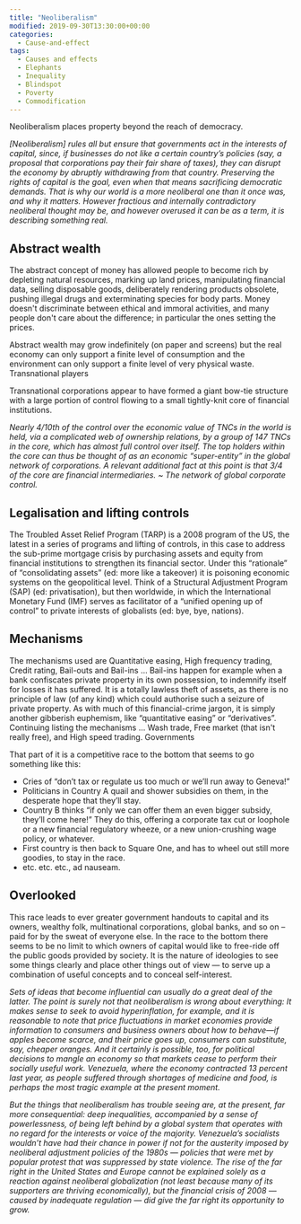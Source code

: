 ```yaml
---
title: "Neoliberalism"
modified: 2019-09-30T13:30:00+00:00
categories:
  - Cause-and-effect
tags:
  - Causes and effects
  - Elephants
  - Inequality
  - Blindspot
  - Poverty
  - Commodification
---
```


Neoliberalism places property beyond the reach of democracy.

_[Neoliberalism] rules all but ensure that governments act in the interests of capital, since, if businesses do not like a certain country’s policies (say, a proposal that corporations pay their fair share of taxes), they can disrupt the economy by abruptly withdrawing from that country. Preserving the rights of capital is the goal, even when that means sacrificing democratic demands. That is why our world is a more neoliberal one than it once was, and why it matters. However fractious and internally contradictory neoliberal thought may be, and however overused it can be as a term, it is describing something real._

## Abstract wealth

The abstract concept of money has allowed people to become rich by depleting natural resources, marking up land prices, manipulating financial data, selling disposable goods, deliberately rendering products obsolete, pushing illegal drugs and exterminating species for body parts. Money doesn't discriminate between ethical and immoral activities, and many people don't care about the difference; in particular the ones setting the prices.

Abstract wealth may grow indefinitely (on paper and screens) but the real economy can only support a finite level of consumption and the environment can only support a finite level of very physical waste.
Transnational players

Transnational corporations appear to have formed a giant bow-tie structure with a large portion of control flowing to a small tightly-knit core of financial institutions.

_Nearly 4/10th of the control over the economic value of TNCs in the world is held, via a complicated web of ownership relations, by a group of 147 TNCs in the core, which has almost full control over itself. The top holders within the core can thus be thought of as an economic “super-entity” in the global network of corporations. A relevant additional fact at this point is that 3/4 of the core are financial intermediaries. ~ The network of global corporate control._

## Legalisation and lifting controls

The Troubled Asset Relief Program (TARP) is a 2008 program of the US, the latest in a series of programs and lifting of controls, in this case to address the sub-prime mortgage crisis by purchasing assets and equity from financial institutions to strengthen its financial sector. Under this “rationale” of “consolidating assets” (ed: more like a takeover) it is poisoning economic systems on the geopolitical level. Think of a Structural Adjustment Program (SAP) (ed: privatisation), but then worldwide, in which the International Monetary Fund (IMF) serves as facilitator of a “unified opening up of control” to private interests of globalists (ed: bye, bye, nations).

## Mechanisms

The mechanisms used are Quantitative easing, High frequency trading, Credit rating, Bail-outs and Bail-ins … Bail-ins happen for example when a bank confiscates private property in its own possession, to indemnify itself for losses it has suffered. It is a totally lawless theft of assets, as there is no principle of law (of any kind) which could authorise such a seizure of private property. As with much of this financial-crime jargon, it is simply another gibberish euphemism, like “quantitative easing” or “derivatives”. Continuing listing the mechanisms … Wash trade, Free market (that isn't really free), and High speed trading.
Governments

That part of it is a competitive race to the bottom that seems to go something like this:

* Cries of “don’t tax or regulate us too much or we’ll run away to Geneva!”
* Politicians in Country A quail and shower subsidies on them, in the desperate hope that they’ll stay.
* Country B thinks “if only we can offer them an even bigger subsidy, they’ll come here!” They do this, offering a corporate tax cut or loophole or a new financial regulatory wheeze, or a new union-crushing wage policy, or whatever.
* First country is then back to Square One, and has to wheel out still more goodies, to stay in the race.
* etc. etc. etc., ad nauseam.

## Overlooked

This race leads to ever greater government handouts to capital and its owners, wealthy folk, multinational corporations, global banks, and so on – paid for by the sweat of everyone else. In the race to the bottom there seems to be no limit to which owners of capital would like to free-ride off the public goods provided by society. It is the nature of ideologies to see some things clearly and place other things out of view — to serve up a combination of useful concepts and to conceal self-interest.

_Sets of ideas that become influential can usually do a great deal of the latter. The point is surely not that neoliberalism is wrong about everything: It makes sense to seek to avoid hyperinflation, for example, and it is reasonable to note that price fluctuations in market economies provide information to consumers and business owners about how to behave—if apples become scarce, and their price goes up, consumers can substitute, say, cheaper oranges. And it certainly is possible, too, for political decisions to mangle an economy so that markets cease to perform their socially useful work. Venezuela, where the economy contracted 13 percent last year, as people suffered through shortages of medicine and food, is perhaps the most tragic example at the present moment._

_But the things that neoliberalism has trouble seeing are, at the present, far more consequential: deep inequalities, accompanied by a sense of powerlessness, of being left behind by a global system that operates with no regard for the interests or voice of the majority. Venezuela’s socialists wouldn’t have had their chance in power if not for the austerity imposed by neoliberal adjustment policies of the 1980s — policies that were met by popular protest that was suppressed by state violence. The rise of the far right in the United States and Europe cannot be explained solely as a reaction against neoliberal globalization (not least because many of its supporters are thriving economically), but the financial crisis of 2008 — caused by inadequate regulation — did give the far right its opportunity to grow._
